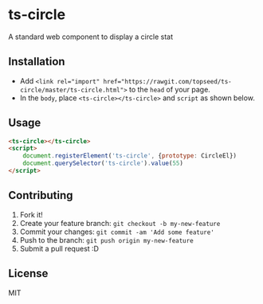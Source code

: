 # ts-circle
A standard web component to display a circle stat

## Installation

- Add `<link rel="import" href="https://rawgit.com/topseed/ts-circle/master/ts-circle.html">` to the `head` of your page.
- In the `body`, place `<ts-circle></ts-circle>` and `script` as shown below.

## Usage

<!--
```
<custom-element-demo>
  <template>
    <link rel="import" href="ts-circle.html">
    <next-code-block></next-code-block>
  </template>
</custom-element-demo>
```
-->
```html
<ts-circle></ts-circle>
<script>
	document.registerElement('ts-circle', {prototype: CircleEl})
	document.querySelector('ts-circle').value(55)
</script>
```

## Contributing
1. Fork it!
2. Create your feature branch: `git checkout -b my-new-feature`
3. Commit your changes: `git commit -am 'Add some feature'`
4. Push to the branch: `git push origin my-new-feature`
5. Submit a pull request :D

## License
MIT
